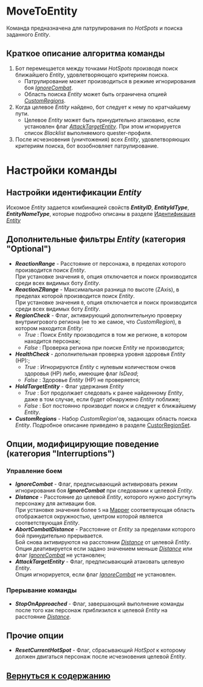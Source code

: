 # **MoveToEntity**
Команда предназначена для патрулирования по *HotSpots* и поиска заданного *Entity*.
## Краткое описание алгоритма команды
1. Бот перемещается между точками *HotSpots* производя поиск ближайшего *Entity*, удовлетворяющего критериям поиска. <br/>
   - Патрулирование может производиться в режиме игнорирования боя [*IgnoreCombat*](#ref-IgnoreCombat).<br/>
   - Область поиска *Entity* может быть ограничена опцией [*CustomRegions*](#ref-CustomRegions).
1. Когда целевое *Entity* найдено, бот следует к нему по кратчайшему пути.
   - Целевое *Entity* может быть принудительно атаковано, если установлен флаг [*AttackTargetEntity*](#ref-AttackTargetEntity). При этом игнорируется список *Blacklist* выполняемого quester-профиля.
1. После исчезновения (уничтожения) всех *Entity*, удовлетворяющих критериям поиска, бот возобновляет патрулирование. 

# **Настройки команды**
## **Настройки идентификации *Entity***
Искомое *Entity* задается комбинацией свойств ***EntityID***, ***EntityIdType***, ***EntityNameType***, которые подробно описаны в разделе [Идентификация *Entity*](../../General/EntityIdentification-RU.md)


## **Дополнительные фильтры *Entity* (категория "Optional")**

- <a name ="ref-ReactionRange"></a>***ReactionRange*** - Расстояние от персонажа, в пределах которого производится поиск *Entity*. <br/>
При установке значения ``0``, опция отключается и поиск производится среди всех видимых боту *Entity*.
- <a name ="ref-ReactionZRange"></a>***ReactionZRange*** - Максимальная разница по высоте (ZAxis), в пределах которой производится поиск *Entity*. <br/>
При установке значения ``0``, опция отключается и поиск производится среди всех видимых боту *Entity*.
- <a name ="ref-RegionCheck"></a>***RegionCheck*** - Флаг, активирующий дополнительную проверку внутриигрового региона (не то же самое, что *CustomRegion*), в котором находится *Entity*:
  + *True* : Поиск *Entity* производится в том же регионе, в котором находится персонаж;
  + *False* : Проверка региона при поиске *Entity* не производится;
- <a name ="ref-HealthCheck"></a>***HealthCheck*** - дополнительная проверка уровня здоровья *Entity* (HP):;
  + *True* : Игнорируются *Entity* с нулевым количеством очков здоровья (HP) либо, имеющие флаг *IsDead*;
  + *False* : Здоровье *Entity* (HP) не проверяется;
- <a name ="ref-HoldTargetEntity"></a>***HoldTargetEntity*** - Флаг удержания *Entity*
   + *True* : Бот продолжает следовать к ранее найденному *Entity*, даже в том случае, если будет обнаружено *Entity* поближе;
   + *False* : Бот постоянно производит поиск и следует к ближайшему *Entity*.
- <a name ="ref-CustomRegions"></a>***CustomRegions*** - Набор *CustomRegion*'ов, задающих область поиска *Entity*. Подробное описание приведено в разделе [CustorRegionSet](../../General/CustorRegionSet-RU.md).

## **Опции, модифицирующие поведение (категория "Interruptions")**
### **Управление боем**
- <a name ="ref-IgnoreCombat"></a>***IgnoreCombat*** - Флаг, предписывающий активировать режим игнорирования боя ***IgnoreCombat*** при следовании к целевой *Entity*.
- <a name ="ref-Distance"></a>***Distance*** - Расстояние до целевой *Entity*, которого нужно достугнуть персонажу для активации боя. <br/>
При установке значения более ``5`` на [Mapper](../../Patches/Mapper/Mapper-RU.md) соответвующая область отображается окружностью, центром которой является соответствующая *Entity*.
- <a name ="ref-AbortCombatDistance"></a>***AbortCombatDistance*** - Расстояние от *Entity* за пределами которого бой принудительно прерывается. <br/>
Бой снова активируются на расстоянии [*Distance*](#ref-Distance) от целевой *Entity*. Опция деативируется если задано значением меньше [*Distance*](#ref-Distance) или флаг [*IgnoreCombat*](#ref-IgnoreCombat) не установлен;
- <a name ="ref-AttackTargetEntity"></a> ***AttackTargetEntity*** - Флаг, предписывающий атаковать целевую *Entity*. <br/>
Опция игнорируется, если флаг [*IgnoreCombat*](#ref-IgnoreCombat) не установлен.

### **Прерывание команды**
- <a name ="ref-StopOnApproached"></a>***StopOnApproached*** - Флаг, завершающий выполнение команды после того как персонаж приблизился к целевой *Entity* на расстояние [*Distance*](#ref-Distance).

## **Прочие опции**
- <a name ="ref-ResetCurrentHotSpot"></a>***ResetCurrentHotSpot*** - Флаг, сбрасывающий *HotSpot* к которому должен двигаться персонаж после исчезновения целевой *Entity*.

## [Вернуться к содержанию](../../index.md)